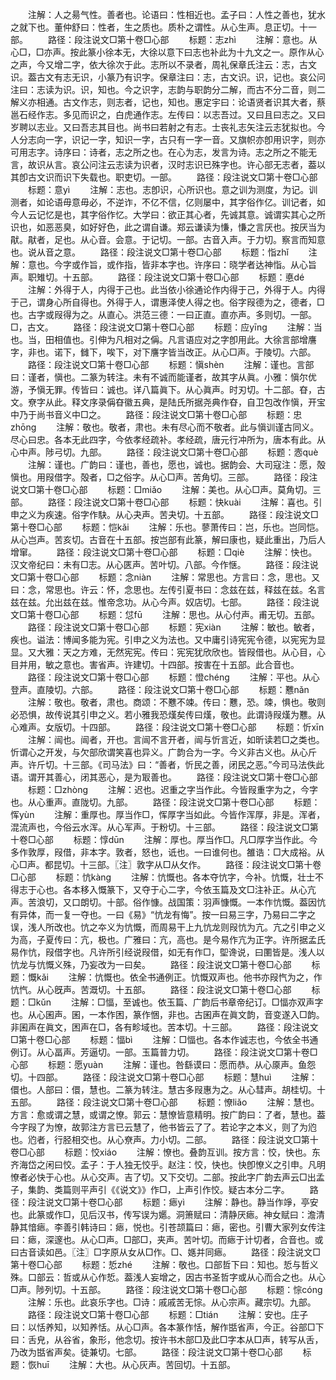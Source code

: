 <!-- { "loadSidebar": true } -->
　　注解：人之昜气性。善者也。论语曰：性相近也。孟子曰：人性之善也，犹水之就下也。董仲舒曰：性者，生之质也。质朴之谓性。从心生声。息正切。十一部。
　　路径：段注说文□第十卷□心部
　　标题：志zhì
　　注解：意也。从心□，□亦声。按此篆小徐本无，大徐以意下曰志也补此为十九文之一。原作从心之声，今又增二字，依大徐次于此。志所以不录者，周礼保章氏注云：志，古文识。葢古文有志无识，小篆乃有识字。保章注曰：志，古文识。识，记也。哀公问注曰：志读为识。识，知也。今之识字，志韵与职韵分二解，而古不分二音，则二解义亦相通。古文作志，则志者，记也，知也。惠定宇曰：论语贤者识其大者，蔡邕石经作志。多见而识之，白虎通作志。左传曰：以志吾过。又曰且曰志之。又曰岁聘以志业。又曰吾志其目也。尚书曰若射之有志。士丧礼志矢注云志犹拟也。今人分志向一字，识记一字，知识一字，古只有一字一音。又旗帜亦卽用识字，则亦可用志字。诗序曰：诗者，志之所之也。在心为志，发言为诗。志之所之不能无言，故识从言。哀公问注云志读为识者，汉时志识已殊字也。许心部无志者，葢以其卽古文识而识下失载也。职吏切。一部。
　　路径：段注说文□第十卷□心部
　　标题：意yì
　　注解：志也。志卽识，心所识也。意之训为测度，为记。训测者，如论语毋意毋必，不逆诈，不亿不信，亿则屡中，其字俗作亿。训记者，如今人云记忆是也，其字俗作忆。大学曰：欲正其心者，先诚其意。诚谓实其心之所识也，如恶恶臭，如好好色，此之谓自谦。郑云谦读为慊，慊之言厌也。按厌当为猒。猒者，足也。从心音。会意。于记切。一部。古音入声。于力切。察言而知意也。说从音之意。
　　路径：段注说文□第十卷□心部
　　标题：恉zhǐ
　　注解：意也。今字或作旨，或作指，皆非本字也。许序曰：晓学者达神恉。从心旨声。职雉切。十五部。
　　路径：段注说文□第十卷□心部
　　标题：悳dé
　　注解：外得于人，内得于己也。此当依小徐通论作内得于己，外得于人。内得于己，谓身心所自得也。外得于人，谓惠泽使人得之也。俗字叚德为之，德者，□也。古字或叚得为之。从直心。洪范三德：一曰正直。直亦声。多则切。一部。□，古文。
　　路径：段注说文□第十卷□心部
　　标题：应yīnɡ
　　注解：当也。当，田相值也。引伸为凡相对之偁。凡言语应对之字卽用此。大徐言部增譍字，非也。诺下，雠下，唉下，对下譍字皆当改正。从心□声。于陵切。六部。
　　路径：段注说文□第十卷□心部
　　标题：愼shèn
　　注解：谨也。言部曰：谨者，愼也。二篆为转注。未有不诚而能谨者，故其字从眞。小雅：愼尔优游，予愼无罪。传皆曰：诚也。详八篇眞下。从心眞声。时刃切。十二部。昚，古文。尞字从此。释文序录偁昚徽五典，是陆氏所据尧典作昚，自卫包改作愼，开宝中乃于尚书音义中□之。
　　路径：段注说文□第十卷□心部
　　标题：忠zhōnɡ
　　注解：敬也。敬者，肃也。未有尽心而不敬者。此与愼训谨古同义。尽心曰忠。各本无此四字，今依孝经疏补。孝经疏，唐元行冲所为，唐本有此。从心中声。陟弓切。九部。
　　路径：段注说文□第十卷□心部
　　标题：悫què
　　注解：谨也。广韵曰：谨也，善也，愿也，诚也。据韵会、大司寇注：愿，殻愼也。用叚借字。殻者，□之俗字。从心□声。苦角切。三部。
　　路径：段注说文□第十卷□心部
　　标题：□miǎo
　　注解：美也。从心□声。莫角切。三部。
　　路径：段注说文□第十卷□心部
　　标题：快kuài
　　注解：喜也。引申之义为疾速。俗字作駃。从心夬声。苦夬切。十五部。
　　路径：段注说文□第十卷□心部
　　标题：恺kǎi
　　注解：乐也。蓼萧传曰：岂，乐也。岂同恺。从心岂声。苦亥切。古音在十五部。按岂部有此篆，解曰康也，疑此重出，乃后人增窜。
　　路径：段注说文□第十卷□心部
　　标题：□qiè
　　注解：快也。汉文帝纪曰：未有□志。从心匧声。苦叶切。八部。今作惬。
　　路径：段注说文□第十卷□心部
　　标题：念niàn
　　注解：常思也。方言曰：念，思也。又曰：念，常思也。许云：怀，念思也。左传引夏书曰：念兹在兹，释兹在兹。名言兹在兹。允出兹在兹。惟帝念功。从心今声。奴店切。七部。
　　路径：段注说文□第十卷□心部
　　标题：怤fū
　　注解：思也。从心付声。甫无切。五部。
　　路径：段注说文□第十卷□心部
　　标题：宪xiàn
　　注解：敏也。敏者，疾也。谥法：博闻多能为宪。引申之义为法也。又中庸引诗宪宪令德，以宪宪为显显。又大雅：天之方难，无然宪宪。传曰：宪宪犹欣欣也。皆叚借也。从心目，心目并用，敏之意也。害省声。许建切。十四部。按害在十五部。此合音也。
　　路径：段注说文□第十卷□心部
　　标题：憕chénɡ
　　注解：平也。从心登声。直陵切。六部。
　　路径：段注说文□第十卷□心部
　　标题：戁nǎn
　　注解：敬也。敬者，肃也。商颂：不戁不竦。传曰：戁，恐。竦，惧也。敬则必恐惧，故传说其引申之义。若小雅我恐熯矣传曰熯，敬也。此谓诗叚熯为戁。从心难声。女版切。十四部。
　　路径：段注说文□第十卷□心部
　　标题：忻xīn
　　注解：闿也。闿者，开也。言闿不言开者，闿与忻言近，如昕读若□之类也。忻谓心之开发，与欠部欣谓笑喜也异义。广韵合为一字。今义非古义也。从心斤声。许斤切。十三部。《司马法》曰：“善者，忻民之善，闭民之恶。”今司马法佚此语。谓开其善心，闭其恶心，是为冣善也。
　　路径：段注说文□第十卷□心部
　　标题：□zhònɡ
　　注解：迟也。迟重之字当作此。今皆叚重字为之，今字也。从心重声。直陇切。九部。
　　路径：段注说文□第十卷□心部
　　标题：恽yùn
　　注解：重厚也。厚当作□，恽厚字当如此。今皆作浑厚，非是。浑者，混流声也，今俗云水浑。从心军声。于粉切。十三部。
　　路径：段注说文□第十卷□心部
　　标题：惇dūn
　　注解：厚也。厚当作□。凡□厚字当作此。今多作敦厚，叚借，非本字。敦者，怒也，诋也。一曰谁何也。雒诰：□大成裕。从心□声。都昆切。十三部。〖注〗敦字从□从攵作。
　　路径：段注说文□第十卷□心部
　　标题：忼kànɡ
　　注解：忼慨也。各本夺忼字，今补。忼慨，壮士不得志于心也。各本移入慨篆下，又夺于心二字，今依玉篇及文□注补正。从心亢声。苦浪切，又口朗切。十部。俗作慷。战国策：羽声慷慨。一本作忼慨。葢因忼有异体，而一复一夺也。一曰《易》“忼龙有悔”。按一曰易三字，乃易曰二字之误，浅人所改也。忼之夲义为忼慨，而周易干上九忼龙则叚忼为亢。亢之引申之义为高，子夏传曰：亢，极也。广雅曰：亢，高也。是今易作亢为正字。许所据孟氏易作忼，叚借字也。凡许所引经说叚借，如无有作□，堲谗说，曰圛皆是。浅人以忼龙与忼慨义殊，乃妄改为一曰矣。
　　路径：段注说文□第十卷□心部
　　标题：慨kǎi
　　注解：忼慨也。依全书通例正。忼慨双声也。他书亦叚忾为之，作忼忾。从心旣声。苦溉切。十五部。
　　路径：段注说文□第十卷□心部
　　标题：□kǔn
　　注解：□愊，至诚也。依玉篇、广韵后书章帝纪订。□愊亦双声字也。从心囷声。囷，一本作困，篆作悃，非也。古囷声在眞文韵，音变遂入□韵。非囷声在眞文，困声在□，各有畛域也。苦本切。十三部。
　　路径：段注说文□第十卷□心部
　　标题：愊bì
　　注解：□愊也。各本作诚志也，今依全书通例订。从心畐声。芳逼切。一部。玉篇普力切。
　　路径：段注说文□第十卷□心部
　　标题：愿yuàn
　　注解：谨也。咎繇谟曰：愿而恭。从心厡声。鱼怨切。十四部。
　　路径：段注说文□第十卷□心部
　　标题：慧huì
　　注解：儇也。人部曰：儇，慧也。二篆为转注。慧古多叚惠为之。从心彗声。胡桂切。十五部。
　　路径：段注说文□第十卷□心部
　　标题：憭liǎo
　　注解：慧也。方言：愈或谓之慧，或谓之憭。郭云：慧憭皆意精明。按广韵曰：了者，慧也。葢今字叚了为憭，故郭注方言已云慧了，他书皆云了了。若论字之本义，则了为尦也。尦者，行胫相交也。从心尞声。力小切。二部。
　　路径：段注说文□第十卷□心部
　　标题：恔xiáo
　　注解：憭也。叠韵互训。按方言：恔，快也。东齐海岱之闲曰恔。孟子：于人独无恔乎。赵注：恔，快也。快卽憭义之引申。凡明憭者必快于心也。从心交声。吉了切。又下交切。二部。按此字广韵去声云□出孟子，集韵、类篇则平声引《《说文》》作□，上声引作恔。疑古本分二字。
　　路径：段注说文□第十卷□心部
　　标题：瘱yì
　　注解：静也。静当作竫，亭安也。此篆或作□，见后汉书，传写误为嬺。洞箫赋曰：清静厌瘱。神女赋曰：澹清静其愔瘱。李善引韩诗曰：瘱，悦也。引苍颉篇曰：瘱，密也。引曹大家列女传注曰：瘱，深邃也。从心□声。□部□，夹声。苦叶切。而瘱于计切者，合音也。或曰古音读如邑。〖注〗□字原从女从□作。□、嫕并同瘱。
　　路径：段注说文□第十卷□心部
　　标题：悊zhé
　　注解：敬也。口部哲下曰：知也。悊与哲义殊。口部云：哲或从心作悊。葢浅人妄增之，因古书圣哲字或从心而合之也。从心□声。陟列切。十五部。
　　路径：段注说文□第十卷□心部
　　标题：悰cónɡ
　　注解：乐也。此哀乐字也。□诗：戚戚苦无悰。从心宗声。藏宗切。九部。
　　路径：段注说文□第十卷□心部
　　标题：□tián
　　注解：安也。庄子曰：以恬养知，以知养恬。从心□声。各本篆作恬，解作甛省声，今正。谷部□下曰：舌皃，从谷省，象形，他念切。按许书木部□及此□字本从□声，转写从舌，乃改为甛省声矣。徒兼切。七部。
　　路径：段注说文□第十卷□心部
　　标题：恢huī
　　注解：大也。从心灰声。苦回切。十五部。
